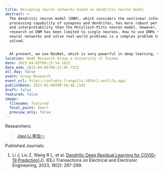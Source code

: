 ```yaml
---
title: Designing neural networks based on dendritic neuron model
abstract: >-
  The dendritic neuron model (DNM), which considers the nonlinear information
  processing capability of synapses and dendrites, has more robust performance
  and interpretability than the McCulloch-Pitts neuron model. However, most
  research on DNM has been limited to single neurons. How to use DNMs to form
  neural networks and solve real-world problems is a complex problem to be
  solved.


  At present, we use ResNet, which is very powerful in deep learning, to combine with DNM to design DResNet with stronger performance. DResNet has shown powerful ability in COVID-19 detection problems. It can accurately detect patients with COVID-19 with over 98% accuracy. In the future, we will realize the use of DNM to compose more complex neural networks and apply them to various hard-to-solve practical problems.
location: WeAI Research Group & University of Toyama
date: 2023-04-05T00:15:54.162Z
date_end: 2023-04-05T00:21:05.752Z
all_day: false
event: Group Research
event_url: https://velvety-frangollo-5d54c2.netlify.app/
publishDate: 2023-02-09T09:50:46.114Z
draft: false
featured: false
image:
  filename: featured
  focal_point: Smart
  preview_only: false
---
```

Researchers:

> [Jiayi Li 李加一](https://velvety-frangollo-5d54c2.netlify.app/author/jiayi-li-%E6%9D%8E%E5%8A%A0%E4%B8%80/)

Published Journals:

1. Li J, Liu Z, Wang R L, et al. [Dendritic Deep Residual Learning for COVID‐19 Prediction](https://doi.org/10.1002/tee.23723)\[J]. IEEJ Transactions on Electrical and Electronic Engineering, 2023, 18(2): 297-299.